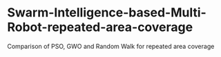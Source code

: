 # Swarm-Intelligence-based-Multi-Robot-repeated-area-coverage
Comparison of PSO, GWO and Random Walk for repeated area coverage
